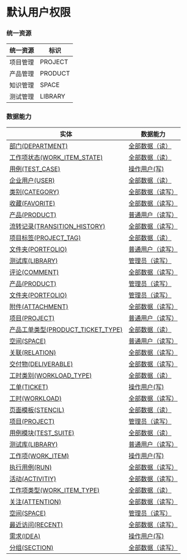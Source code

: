 # 默认用户权限 <!-- {docsify-ignore-all} -->




### 统一资源

|统一资源|标识|
|---|---|
|项目管理|PROJECT|
|产品管理|PRODUCT|
|知识管理|SPACE|
|测试管理|LIBRARY|



### 数据能力

|实体|数据能力|
|---|---|
|[部门(DEPARTMENT)](module/Base/Department)|<a href ="/#/module/Base/Department#department-all_r">全部数据（读）</a>|
|[工作项状态(WORK_ITEM_STATE)](module/ProjMgmt/Work_item_state)|<a href ="/#/module/ProjMgmt/Work_item_state#work_item_state-all_r">全部数据（读）</a>|
|[用例(TEST_CASE)](module/TestMgmt/Test_case)|<a href ="/#/module/TestMgmt/Test_case#test_case-user_w">操作用户(写)</a>|
|[企业用户(USER)](module/Base/User)|<a href ="/#/module/Base/User#user-all_r">全部数据（读）</a>|
|[类别(CATEGORY)](module/Base/Category)|<a href ="/#/module/Base/Category#category-all_rw">全部数据（读写）</a>|
|[收藏(FAVORITE)](module/Base/Favorite)|<a href ="/#/module/Base/Favorite#favorite-all_rw">全部数据（读写）</a>|
|[产品(PRODUCT)](module/ProdMgmt/Product)|<a href ="/#/module/ProdMgmt/Product#product-user_rw">普通用户（读写）</a>|
|[流转记录(TRANSITION_HISTORY)](module/ProjMgmt/Transition_history)|<a href ="/#/module/ProjMgmt/Transition_history#transition_history-all_rw">全部数据（读写）</a>|
|[项目标签(PROJECT_TAG)](module/ProjMgmt/Project_tag)|<a href ="/#/module/ProjMgmt/Project_tag#project_tag-all_r">全部数据（读）</a>|
|[文件夹(PORTFOLIO)](module/Base/Portfolio)|<a href ="/#/module/Base/Portfolio#portfolio-user_rw">普通用户（读写）</a>|
|[测试库(LIBRARY)](module/TestMgmt/Library)|<a href ="/#/module/TestMgmt/Library#library-admin_rw">管理员（读写）</a>|
|[评论(COMMENT)](module/Base/Comment)|<a href ="/#/module/Base/Comment#comment-all_rw">全部数据（读写）</a>|
|[产品(PRODUCT)](module/ProdMgmt/Product)|<a href ="/#/module/ProdMgmt/Product#product-admin_rw">管理员（读写）</a>|
|[文件夹(PORTFOLIO)](module/Base/Portfolio)|<a href ="/#/module/Base/Portfolio#portfolio-admin_rw">管理员（读写）</a>|
|[附件(ATTACHMENT)](module/Base/Attachment)|<a href ="/#/module/Base/Attachment#attachment-all_rw">全部数据（读写）</a>|
|[项目(PROJECT)](module/ProjMgmt/Project)|<a href ="/#/module/ProjMgmt/Project#project-user_rw">普通用户（读写）</a>|
|[产品工单类型(PRODUCT_TICKET_TYPE)](module/ProdMgmt/Product_ticket_type)|<a href ="/#/module/ProdMgmt/Product_ticket_type#product_ticket_type-all_r">全部数据（读）</a>|
|[空间(SPACE)](module/Wiki/Space)|<a href ="/#/module/Wiki/Space#space-user_rw">普通用户（读写）</a>|
|[关联(RELATION)](module/Base/Relation)|<a href ="/#/module/Base/Relation#relation-all_rw">全部数据（读写）</a>|
|[交付物(DELIVERABLE)](module/Base/Deliverable)|<a href ="/#/module/Base/Deliverable#deliverable-all_rw">全部数据（读写）</a>|
|[工时类别(WORKLOAD_TYPE)](module/Base/Workload_type)|<a href ="/#/module/Base/Workload_type#workload_type-all_r">全部数据（读）</a>|
|[工单(TICKET)](module/ProdMgmt/Ticket)|<a href ="/#/module/ProdMgmt/Ticket#ticket-user_w">操作用户(写)</a>|
|[工时(WORKLOAD)](module/Base/Workload)|<a href ="/#/module/Base/Workload#workload-all_rw">全部数据（读写）</a>|
|[页面模板(STENCIL)](module/Wiki/Stencil)|<a href ="/#/module/Wiki/Stencil#stencil-all_r">全部数据（读）</a>|
|[项目(PROJECT)](module/ProjMgmt/Project)|<a href ="/#/module/ProjMgmt/Project#project-admin_rw">管理员（读写）</a>|
|[用例模块(TEST_SUITE)](module/TestMgmt/Test_suite)|<a href ="/#/module/TestMgmt/Test_suite#test_suite-all_r">全部数据（读）</a>|
|[测试库(LIBRARY)](module/TestMgmt/Library)|<a href ="/#/module/TestMgmt/Library#library-user_rw">普通用户（读写）</a>|
|[工作项(WORK_ITEM)](module/ProjMgmt/Work_item)|<a href ="/#/module/ProjMgmt/Work_item#work_item-user_w">操作用户(写)</a>|
|[执行用例(RUN)](module/TestMgmt/Run)|<a href ="/#/module/TestMgmt/Run#run-all_rw">全部数据（读写）</a>|
|[活动(ACTIVITIY)](module/Base/Activitiy)|<a href ="/#/module/Base/Activitiy#activitiy-all_rw">全部数据（读写）</a>|
|[工作项类型(WORK_ITEM_TYPE)](module/ProjMgmt/Work_item_type)|<a href ="/#/module/ProjMgmt/Work_item_type#work_item_type-all_r">全部数据（读）</a>|
|[关注(ATTENTION)](module/Base/Attention)|<a href ="/#/module/Base/Attention#attention-all_rw">全部数据（读写）</a>|
|[空间(SPACE)](module/Wiki/Space)|<a href ="/#/module/Wiki/Space#space-admin_rw">管理员（读写）</a>|
|[最近访问(RECENT)](module/Base/Recent)|<a href ="/#/module/Base/Recent#recent-all_rw">全部数据（读写）</a>|
|[需求(IDEA)](module/ProdMgmt/Idea)|<a href ="/#/module/ProdMgmt/Idea#idea-user_w">操作用户(写)</a>|
|[分组(SECTION)](module/Base/Section)|<a href ="/#/module/Base/Section#section-all_rw">全部数据（读写）</a>|




